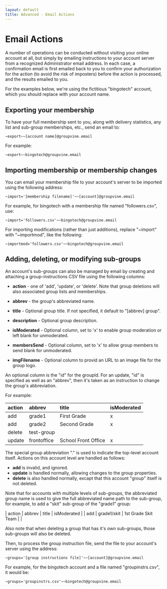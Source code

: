 ```yaml
---
layout: default
title: Advanced - Email Actions
---
```


# Email Actions

A number of operations can be conducted without visiting your online
account at all, but simply by emailing instructions to your account
server from a recognized Administrator email address.  In each case, a
confirmation email is first emailed back to you to confirm your
authorization for the action (to avoid the risk of imposters) before
the action is processed, and the results emailed to you.

For the examples below, we're using the fictitious "bingotech"
account, which you should replace with your account name.

## Exporting your membership

To have your full membership sent to you, along with delivery
statistics, any list and sub-group memberships, etc., send an email
to:

```
~export~~[account name]@groupvine.email
```

For example:

```
~export~~bingotech@groupvine.email
```


## Importing membership or membership changes

You can email your membership file to your account's server to be
imported using the following address:

```
~import='[membership filename]'~~[account]@groupvine.email
```

For example, for bingotech with a membership file named "followers.csv", use:

```
~import='followers.csv'~~bingotech@groupvine.email
```

For importing modifications (rather than just additions), replace
"~import" with "~importmod", like the following:

```
~importmod='followers.csv'~~bingotech@groupvine.email
```

## Adding, deleting, or modifying sub-groups

An account's sub-groups can also be managed by email by creating and
attaching a group-instructions CSV file using the following columns:

* **action** - one of 'add', 'update', or 'delete'.  Note that group deletions will 
  also associated group lists and memberships.

* **abbrev** - the group's abbreviated name.

* **title** - Optional group title.  If not specified, it default to
  "[abbrev] group".

* **description** - Optional group description.

* **isModerated** - Optional column, set to 'x' to enable group moderation or left
  blank for unmoderated.

* **membersSend** - Optional column, set to 'x' to allow group members to send
  blank for unmoderated.

* **imgFilename** - Optional column to provid an URL to an image file
    for the group logo.

<div class="support">

An optional column is the "id" for the groupId.  For an update, "id"
is specified as well as an "abbrev", then it's taken as an instruction
to change the group's abbreviation.

</div>

For example:


| action      | abbrev      | title               | isModerated |
|:------------|:------------|:--------------------|:------------|
| add         | grade1      | First Grade         | x           |
| add         | grade2      | Second Grade        | x           |
| delete      | test-group  |                     |             |
| update      | frontoffice | School Front Office | x           |


<div class="adv"

The special group abbreviation "." is used to indicate the top-level
account itself.  Actions on this account level are handled as follows:

* **add** is invalid, and ignored.
* **update** is handled normally, allowing changes to the group properties.
* **delete** is also handled normally, excapt that this account "group" itself is not deleted.

</div>

<div class="adv">

Note that for accounts with multiple levels of sub-groups, the
abbreviated group name is used to give the full abbreviated name path
to the sub-group, for example, to add a "skit" sub-group of the "grade1"
group:

| action      | abbrev      | title               | isModerated |
| add         | grade1/skit | 1st Grade Skit Team |             |

Also note that when deleting a group that has it's own sub-groups,
those sub-groups will also be deleted.

</div>


Then, to process the group instruction file, send the file to your
account's server using the address:

```
~groups='[group instructions file]'~~[account]@groupvine.email
```

For example, for the bingotech account and a file named
"groupinstrs.csv", it would be:

```
~groups='groupinstrs.csv'~~bingotech@groupvine.email
```




  
